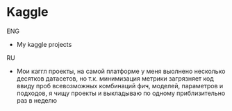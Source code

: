 # Kaggle

ENG
- My kaggle projects

RU
- Мои каггл проекты, на самой платформе у меня выолнено несколько десятков датасетов, но т.к. минимизация метрики загрязняет код ввиду проб всевозможных комбинаций фич, моделей, параметров и подходов, я чищу проекты и выкладываю по одному приблизительно раз в неделю
